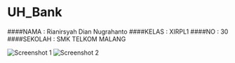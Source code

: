 # UH_Bank

####NAMA    : Rianirsyah Dian Nugrahanto
####KELAS   : XIRPL1
####NO      : 30
####SEKOLAH : SMK TELKOM MALANG

![Screenshot 1](https://s16.postimg.org/hvjl2ixf9/Screenshot_51.png)
![Screenshot 2](https://s9.postimg.org/bkskttjjz/Screenshot_52.png)
